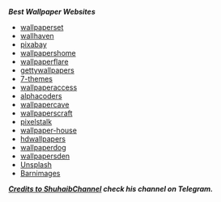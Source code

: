 <b><i>Best Wallpaper Websites</i></b>

- [wallpaperset](https://wallpaperset.com/)
- [wallhaven](https://wallhaven.cc/)
- [pixabay](https://pixabay.com/)
- [wallpapershome](https://wallpapershome.com/)
- [wallpaperflare](https://www.wallpaperflare.com/)
- [gettywallpapers](http://gettywallpapers.com/)
- [7-themes](http://7-themes.com/)
- [wallpaperaccess](https://wallpaperaccess.com/)
- [alphacoders](https://wall.alphacoders.com/)
- [wallpapercave](https://wallpapercave.com/)
- [wallpaperscraft](https://wallpaperscraft.com/)
- [pixelstalk](https://www.pixelstalk.net/)
- [wallpaper-house](https://wallpaper-house.com/)
- [hdwallpapers](https://www.hdwallpapers.in/)
- [wallpaperdog](https://wallpaper.dog/)
- [wallpapersden](https://wallpapersden.com/)
- [Unsplash](https://unsplash.com/)
- [Barnimages](https://barnimages.com/)


<b><i>[Credits to ShuhaibChannel](https://t.me/ShuhaibChannel) check his channel on Telegram. </i></b>
